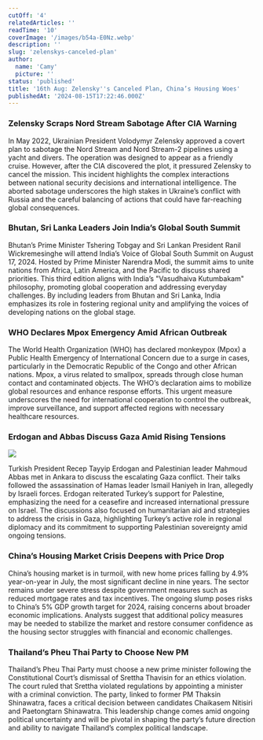 ```yaml
---
cutOff: '4'
relatedArticles: ''
readTime: '10'
coverImage: '/images/b54a-E0Nz.webp'
description: ''
slug: 'zelenskys-canceled-plan'
author:
  name: 'Camy'
  picture: ''
status: 'published'
title: '16th Aug: Zelensky''s Canceled Plan, China’s Housing Woes'
publishedAt: '2024-08-15T17:22:46.000Z'
---
```


### Zelensky Scraps Nord Stream Sabotage After CIA Warning

In May 2022, Ukrainian President Volodymyr Zelensky approved a covert plan to sabotage the Nord Stream and Nord Stream-2 pipelines using a yacht and divers. The operation was designed to appear as a friendly cruise. However, after the CIA discovered the plot, it pressured Zelensky to cancel the mission. This incident highlights the complex interactions between national security decisions and international intelligence. The aborted sabotage underscores the high stakes in Ukraine’s conflict with Russia and the careful balancing of actions that could have far-reaching global consequences.

### Bhutan, Sri Lanka Leaders Join India’s Global South Summit

Bhutan’s Prime Minister Tshering Tobgay and Sri Lankan President Ranil Wickremesinghe will attend India’s Voice of Global South Summit on August 17, 2024. Hosted by Prime Minister Narendra Modi, the summit aims to unite nations from Africa, Latin America, and the Pacific to discuss shared priorities. This third edition aligns with India’s "Vasudhaiva Kutumbakam" philosophy, promoting global cooperation and addressing everyday challenges. By including leaders from Bhutan and Sri Lanka, India emphasizes its role in fostering regional unity and amplifying the voices of developing nations on the global stage.

### WHO Declares Mpox Emergency Amid African Outbreak

The World Health Organization (WHO) has declared monkeypox (Mpox) a Public Health Emergency of International Concern due to a surge in cases, particularly in the Democratic Republic of the Congo and other African nations. Mpox, a virus related to smallpox, spreads through close human contact and contaminated objects. The WHO’s declaration aims to mobilize global resources and enhance response efforts. This urgent measure underscores the need for international cooperation to control the outbreak, improve surveillance, and support affected regions with necessary healthcare resources.

### Erdogan and Abbas Discuss Gaza Amid Rising Tensions

![](/images/b54a-YyNz.webp)

Turkish President Recep Tayyip Erdogan and Palestinian leader Mahmoud Abbas met in Ankara to discuss the escalating Gaza conflict. Their talks followed the assassination of Hamas leader Ismail Haniyeh in Iran, allegedly by Israeli forces. Erdogan reiterated Turkey’s support for Palestine, emphasizing the need for a ceasefire and increased international pressure on Israel. The discussions also focused on humanitarian aid and strategies to address the crisis in Gaza, highlighting Turkey’s active role in regional diplomacy and its commitment to supporting Palestinian sovereignty amid ongoing tensions.

### China’s Housing Market Crisis Deepens with Price Drop

China’s housing market is in turmoil, with new home prices falling by 4.9% year-on-year in July, the most significant decline in nine years. The sector remains under severe stress despite government measures such as reduced mortgage rates and tax incentives. The ongoing slump poses risks to China’s 5% GDP growth target for 2024, raising concerns about broader economic implications. Analysts suggest that additional policy measures may be needed to stabilize the market and restore consumer confidence as the housing sector struggles with financial and economic challenges.

### Thailand’s Pheu Thai Party to Choose New PM

Thailand’s Pheu Thai Party must choose a new prime minister following the Constitutional Court’s dismissal of Srettha Thavisin for an ethics violation. The court ruled that Srettha violated regulations by appointing a minister with a criminal conviction. The party, linked to former PM Thaksin Shinawatra, faces a critical decision between candidates Chaikasem Nitisiri and Paetongtarn Shinawatra. This leadership change comes amid ongoing political uncertainty and will be pivotal in shaping the party’s future direction and ability to navigate Thailand’s complex political landscape.
